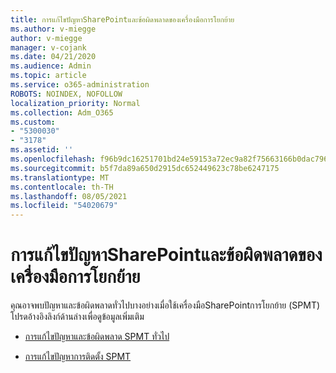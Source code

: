 ```yaml
---
title: การแก้ไขปัญหาSharePointและข้อผิดพลาดของเครื่องมือการโยกย้าย
ms.author: v-miegge
author: v-miegge
manager: v-cojank
ms.date: 04/21/2020
ms.audience: Admin
ms.topic: article
ms.service: o365-administration
ROBOTS: NOINDEX, NOFOLLOW
localization_priority: Normal
ms.collection: Adm_O365
ms.custom:
- "5300030"
- "3178"
ms.assetid: ''
ms.openlocfilehash: f96b9dc16251701bd24e59153a72ec9a82f75663166b0dac796276e6f66c6424
ms.sourcegitcommit: b5f7da89a650d2915dc652449623c78be6247175
ms.translationtype: MT
ms.contentlocale: th-TH
ms.lasthandoff: 08/05/2021
ms.locfileid: "54020679"
---
```

# <a name="troubleshooting-sharepoint-migration-tool-issues-and-errors"></a>การแก้ไขปัญหาSharePointและข้อผิดพลาดของเครื่องมือการโยกย้าย

คุณอาจพบปัญหาและข้อผิดพลาดทั่วไปบางอย่างเมื่อใช้เครื่องมือSharePointการโยกย้าย (SPMT) โปรดอ้างอิงลิงก์ด้านล่างเพื่อดูข้อมูลเพิ่มเติม

- [การแก้ไขปัญหาและข้อผิดพลาด SPMT ทั่วไป](https://docs.microsoft.com/sharepointmigration/troubleshooting-common-spmt-issues)

- [การแก้ไขปัญหาการติดตั้ง SPMT](https://docs.microsoft.com/sharepointmigration/spmt-install-issues)
